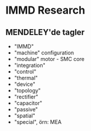 # IMMD Research

## MENDELEY'de tagler
* "IMMD"
* "machine" configuration
* "modular" motor - SMC core
* "integration"
* "control"
* "thermal"
* "device"
* "topology"
* "rectifier"
* "capacitor"
* "passive"
* "spatial"
* "special", örn: MEA
